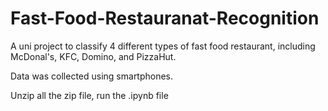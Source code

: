 # Fast-Food-Restauranat-Recognition

A uni project to classify 4 different types of fast food restaurant, including McDonal's, KFC, Domino, and PizzaHut.

Data was collected using smartphones.

Unzip all the zip file, run the .ipynb file 
